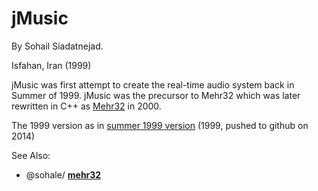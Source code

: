 # jMusic
By Sohail Siadatnejad.

Isfahan, Iran (1999)

jMusic was first attempt to create the real-time audio system back in Summer of 1999.
jMusic was the precursor to Mehr32 which was later rewritten in C++ as [Mehr32](https://github.com/sohale/mehr32) in 2000.

The 1999 version as in [summer 1999 version](https://github.com/sohale/jMusic/tree/as-in-1999) (1999, pushed to github on 2014)

See Also:
* @sohale/ **[mehr32](https://github.com/sohale/mehr32)**
